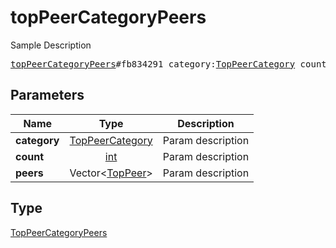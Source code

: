 # topPeerCategoryPeers

Sample Description

<pre>
<a href="../constructor/topPeerCategoryPeers.md">topPeerCategoryPeers</a>#fb834291 category:<a href="../type/TopPeerCategory.md">TopPeerCategory</a> count:<a href="../type/int.md">int</a> peers:Vector&lt;<a href="../type/TopPeer.md">TopPeer</a>&gt; = <a href="../type/TopPeerCategoryPeers.md">TopPeerCategoryPeers</a>;</pre>
## Parameters

| Name | Type | Description |
|------|:----:|-------------|
| **category** | <a href="../type/TopPeerCategory.md">TopPeerCategory</a> | Param description |
| **count** | <a href="../type/int.md">int</a> | Param description |
| **peers** | Vector&lt;<a href="../type/TopPeer.md">TopPeer</a>&gt; | Param description |

## Type

<a href="../type/TopPeerCategoryPeers.md">TopPeerCategoryPeers</a>
